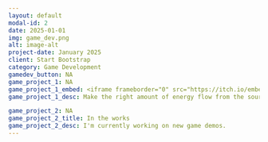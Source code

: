 ```yaml
---
layout: default
modal-id: 2
date: 2025-01-01
img: game_dev.png
alt: image-alt
project-date: January 2025
client: Start Bootstrap
category: Game Development
gamedev_button: NA
game_project_1: NA
game_project_1_embed: <iframe frameborder="0" src="https://itch.io/embed/3059729?bg_color=1f5b4c&amp;fg_color=e7c077&amp;link_color=69c56f&amp;border_color=437f70" width="552" height="167"><a href="https://transient-dynamic.itch.io/flowee">Flowee by transient-dynamic</a></iframe>
game_project_1_desc: Make the right amount of energy flow from the sources to the sinks in the 3 x 4 grid.<br>Flowee is a daily logic puzzle that combines spatial optimization with simple sums. There's a unique easy, medium, and hard puzzle every day. The downloadable version lets you play offline and includes mp3s of the soundtrack and an easy way to share your wins on social media.<br><br><em>Original design and development by Rob Clewley as a mini-game within the upcoming sci-fi hacking simulator, <a href="https://transient-dynamic.itch.io/operandi">OPERANDi</a>.<br>Unreal implementation and original music by pumashock.</em>

game_project_2: NA
game_project_2_title: In the works
game_project_2_desc: I'm currently working on new game demos.
---
```

